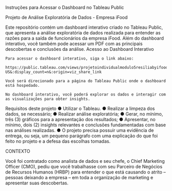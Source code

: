 Instruções para Acessar o Dashboard no Tableau Public

Projeto de Análise Exploratória de Dados - Empresa iFood

Este repositório contém um dashboard interativo criado no Tableau Public, que apresenta a análise exploratória de dados realizada para entender as razões para a saída de funcionários da empresa iFood. Além do dashboard interativo, você também pode acessar um PDF com as principais descobertas e conclusões da análise.
Acesso ao Dashboard Interativo

    Para acessar o dashboard interativo, siga o link abaixo:
        https://public.tableau.com/views/projetoindividualmodulo5resiliabyifood/Dashboard1?:language=en-US&:display_count=n&:origin=viz_share_link

    Você será direcionado para a página do Tableau Public onde o dashboard está hospedado.

    No dashboard interativo, você poderá explorar os dados e interagir com as visualizações para obter insights.


Requisitos deste projeto
● Utilizar o Tableau.
● Realizar a limpeza dos dados, se necessário;
● Realizar análise exploratória;
● Gerar, no mínimo, três (3) gráficos para a apresentação dos resultados;
● Apresentar, no mínimo, dois (2) insights relevantes e conclusões fundamentadas com base
nas análises realizadas.
● O projeto precisa possuir uma evidência de entrega, ou seja, um pequeno parágrafo com
uma explicação do que foi feito no projeto e a defesa das escolhas tomadas.

CONTEXTO

Você foi contratado como analista de dados e seu chefe, o Chief Marketing
Officer (CMO), pediu que você trabalhasse com seu Parceiro de Negócios
de Recursos Humanos (HRBP) para entender o que está causando o
atrito – pessoas deixando a empresa – em toda a organização de
marketing e apresentar suas descobertas.
